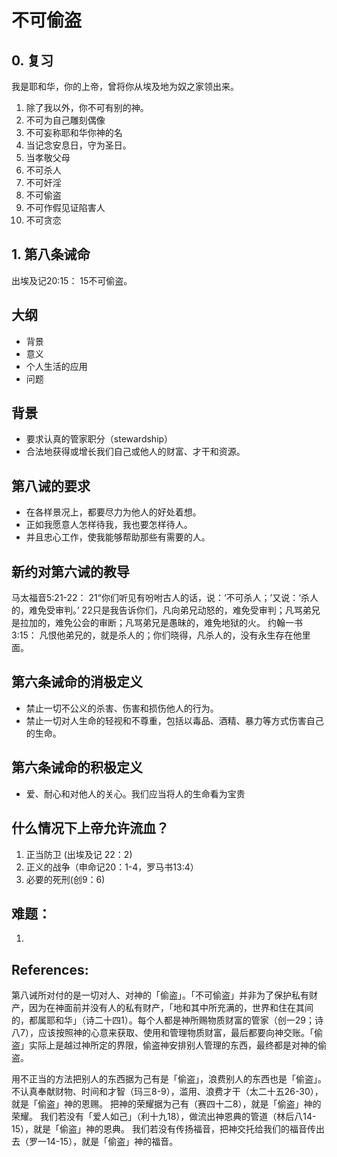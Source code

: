 # 不可偷盗

## 0. 复习
我是耶和华，你的上帝，曾将你从埃及地为奴之家领出来。
1. 除了我以外，你不可有别的神。
2. 不可为自己雕刻偶像
3. 不可妄称耶和华你神的名
4. 当记念安息日，守为圣日。
5. 当孝敬父母
6. 不可杀人
7. 不可奸淫
8. 不可偷盗
9. 不可作假见证陷害人
10. 不可贪恋
## 1. 第八条诫命
出埃及记20:15：
15不可偷盗。
## 大纲
- 背景
- 意义
- 个人生活的应用
- 问题

## 背景
- 要求认真的管家职分（stewardship）
- 合法地获得或增长我们自己或他人的财富、才干和资源。

## 第八诫的要求
- 在各样景况上，都要尽力为他人的好处着想。
- 正如我愿意人怎样待我，我也要怎样待人。
- 并且忠心工作，使我能够帮助那些有需要的人。

## 新约对第六诫的教导
马太福音5:21-22：
21“你们听见有吩咐古人的话，说：‘不可杀人；’又说：‘杀人的，难免受审判。’
22只是我告诉你们，凡向弟兄动怒的，难免受审判；凡骂弟兄是拉加的，难免公会的审断；凡骂弟兄是愚昧的，难免地狱的火。
约翰一书3:15： 凡恨他弟兄的，就是杀人的；你们晓得，凡杀人的，没有永生存在他里面。

## 第六条诫命的消极定义
- 禁止一切不公义的杀害、伤害和损伤他人的行为。
- 禁止一切对人生命的轻视和不尊重，包括以毒品、酒精、暴力等方式伤害自己的生命。

## 第六条诫命的积极定义
- 爱、耐心和对他人的关心。我们应当将人的生命看为宝贵


## 什么情况下上帝允许流血？
1. 正当防卫 (出埃及记 22：2)
2. 正义的战争（申命记20：1-4，罗马书13:4）
3. 必要的死刑(创9：6)

## 难题：
1. 

## References:
第八诫所对付的是一切对人、对神的「偷盗」。「不可偷盗」并非为了保护私有财产，因为在神面前并没有人的私有财产，「地和其中所充满的，世界和住在其间的，都属耶和华」（诗二十四1）。每个人都是神所赐物质财富的管家（创一29；诗八7），应该按照神的心意来获取、使用和管理物质财富，最后都要向神交账。「偷盗」实际上是越过神所定的界限，偷盗神安排别人管理的东西，最终都是对神的偷盗。

用不正当的方法把别人的东西据为己有是「偷盗」，浪费别人的东西也是「偷盗」。
不认真奉献财物、时间和才智（玛三8-9），滥用、浪费才干（太二十五26-30），就是「偷盗」神的恩赐。
把神的荣耀据为己有（赛四十二8），就是「偷盗」神的荣耀。
我们若没有「爱人如己」（利十九18），做流出神恩典的管道（林后八14-15），就是「偷盗」神的恩典。
我们若没有传扬福音，把神交托给我们的福音传出去（罗一14-15），就是「偷盗」神的福音。
